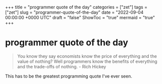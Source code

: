+++
title = "programmer quote of the day"
categories = ["zet"]
tags = ["zet"]
slug = "programmer-quote-of-the-day"
date = "2022-09-04 00:00:00 +0000 UTC"
draft = "false"
ShowToc = "true"
mermaid = "true"
+++

# programmer quote of the day

> You know they say economists know the price of everything and the value of nothing? Well
> programmers know the benefits of everything and the trade-offs of nothing. - Rich Hickey

This has to be the greatest programming quote I've ever seen. 


